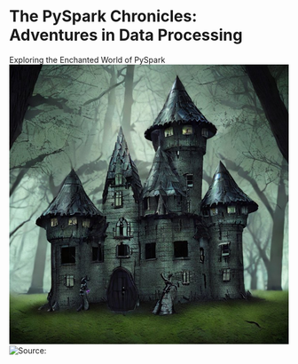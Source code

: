 # The PySpark Chronicles: Adventures in Data Processing
Exploring the Enchanted World of PySpark
![Data Exploration](castle.jpeg)
![Source:](https://huggingface.co/spaces/stabilityai/stable-diffusion)
